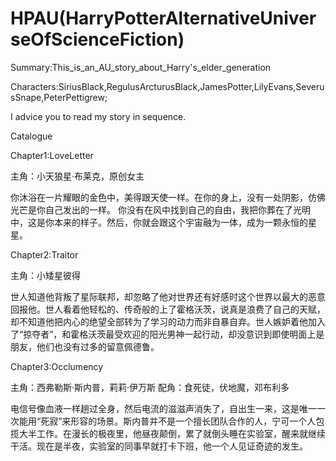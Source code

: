 # HPAU(HarryPotterAlternativeUniverseOfScienceFiction)
Summary:This_is_an_AU_story_about_Harry's_elder_generation

Characters:SiriusBlack,RegulusArcturusBlack,JamesPotter,LilyEvans,SeverusSnape,PeterPettigrew;

I advice you to read my story in sequence.

Catalogue 

Chapter1:LoveLetter

主角：小天狼星·布莱克，原创女主

你沐浴在一片耀眼的金色中，美得跟天使一样。在你的身上，没有一处阴影，仿佛光芒是你自己发出的一样。
你没有在风中找到自己的自由，我把你葬在了光明中，这是你本来的样子。然后，你就会跟这个宇宙融为一体，成为一颗永恒的星星。


Chapter2:Traitor

主角：小矮星彼得

世人知道他背叛了星际联邦，却忽略了他对世界还有好感时这个世界以最大的恶意回报他。世人看着他轻松的、传奇般的上了霍格沃茨，说真是浪费了自己的天赋，却不知道他把内心的绝望全部转为了学习的动力而非自暴自弃。世人嫉妒着他加入了“掠夺者”，和霍格沃茨最受欢迎的阳光男神一起行动，却没意识到即使明面上是朋友，他们也没有过多的留意佩德鲁。


Chapter3:Occlumency

主角：西弗勒斯·斯内普，莉莉·伊万斯
配角：食死徒，伏地魔，邓布利多

电信号像血液一样趟过全身，然后电流的滋滋声消失了，自出生一来，这是唯一一次能用“死寂”来形容的场景。斯内普并不是一个擅长团队合作的人，宁可一个人包揽大半工作。在漫长的极夜里，他昼夜颠倒，累了就倒头睡在实验室，醒来就继续干活。现在是半夜，实验室的同事早就打卡下班，他一个人见证奇迹的发生。
